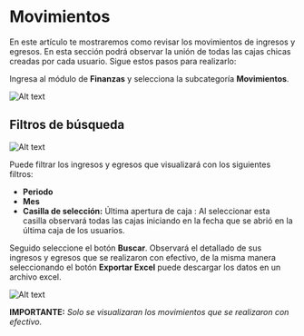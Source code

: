 # Movimientos

En este artículo te mostraremos como revisar los movimientos de ingresos y egresos. En esta sección podrá observar la unión de todas las cajas chicas creadas por cada usuario. Sigue estos pasos para realizarlo:

Ingresa al módulo de **Finanzas** y selecciona la subcategoría **Movimientos**.

![Alt text](img/finanzas1.jpg)

## Filtros de búsqueda

![Alt text](img/finanzas2.jpg)

Puede filtrar los ingresos y egresos que visualizará con los siguientes filtros:

- **Periodo**
- **Mes**
- **Casilla de selección:** Última apertura de caja : Al seleccionar esta casilla observará todas las cajas iniciando en la fecha que se abrió en la última caja de los usuarios.

Seguido seleccione el botón **Buscar**. Observará el detallado de sus ingresos y egresos que se realizaron con efectivo, de la misma manera seleccionando el botón **Exportar Excel** puede descargar los datos en un archivo excel.

![Alt text](img/finanzas3.jpg)

**IMPORTANTE:** *Solo se visualizaran los movimientos que se realizaron con efectivo.*
